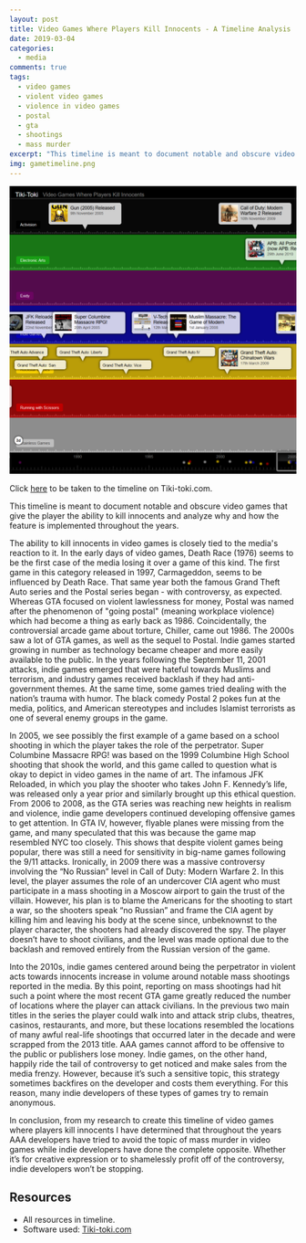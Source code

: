 ```yaml
---
layout: post
title: Video Games Where Players Kill Innocents - A Timeline Analysis
date: 2019-03-04
categories:
  - media
comments: true
tags:
  - video games
  - violent video games
  - violence in video games
  - postal
  - gta
  - shootings
  - mass murder
excerpt: "This timeline is meant to document notable and obscure video games that give the player the ability to kill innocents and analyze why and how the feature is implemented throughout the years."
img: gametimeline.png
---
```


<img src="/img/gametimeline.png" class="img-fluid">
<p class="caption">Click <a href="https://www.tiki-toki.com/timeline/entry/1203969/Video-Games-Where-Players-Kill-Innocents/" target="_blank">here</a> to be taken to the timeline on Tiki-toki.com.</p>

<p><first-letter>T</first-letter>his timeline is meant to document notable and obscure video games that give the player the ability to kill innocents and analyze why and how the feature is implemented throughout the years.</p>

<p>The ability to kill innocents in video games is closely tied to the media's reaction to it. In the early days of video games, Death Race (1976) seems to be the first case of the media losing it over a game of this kind. The first game in this category released in 1997, Carmageddon, seems to be influenced by Death Race. That same year both the famous Grand Theft Auto series and the Postal series began - with controversy, as expected. Whereas GTA focused on violent lawlessness for money, Postal was named after the phenomenon of "going postal" (meaning workplace violence) which had become a thing as early back as 1986. Coincidentally, the controversial arcade game about torture, Chiller, came out 1986. The 2000s saw a lot of GTA games, as well as the sequel to Postal. Indie games started growing in number as technology became cheaper and more easily available to the public. In the years following the September 11, 2001 attacks, indie games emerged that were hateful towards Muslims and terrorism, and industry games received backlash if they had anti-government themes. At the same time, some games tried dealing with the nation’s trauma with humor. The black comedy Postal 2 pokes fun at the media, politics, and American stereotypes and includes Islamist terrorists as one of several enemy groups in the game.</p> 

<p>In 2005, we see possibly the first example of a game based on a school shooting in which the player takes the role of the perpetrator. Super Columbine Massacre RPG! was based on the 1999 Columbine High School shooting that shook the world, and this game called to question what is okay to depict in video games in the name of art. The infamous JFK Reloaded, in which you play the shooter who takes John F. Kennedy’s life, was released only a year prior and similarly brought up this ethical question. From 2006 to 2008, as the GTA series was reaching new heights in realism and violence, indie game developers continued developing offensive games to get attention. In GTA IV, however, flyable planes were missing from the game, and many speculated that this was because the game map resembled NYC too closely. This shows that despite violent games being popular, there was still a need for sensitivity in big-name games following the 9/11 attacks. Ironically, in 2009 there was a massive controversy involving the “No Russian” level in Call of Duty: Modern Warfare 2. In this level, the player assumes the role of an undercover CIA agent who must participate in a mass shooting in a Moscow airport to gain the trust of the villain. However, his plan is to blame the Americans for the shooting to start a war, so the shooters speak “no Russian” and frame the CIA agent by killing him and leaving his body at the scene since, unbeknownst to the player character, the shooters had already discovered the spy. The player doesn’t have to shoot civilians, and the level was made optional due to the backlash and removed entirely from the Russian version of the game.</p>

<p>Into the 2010s, indie games centered around being the perpetrator in violent acts towards innocents increase in volume around notable mass shootings reported in the media. By this point, reporting on mass shootings had hit such a point where the most recent GTA game greatly reduced the number of locations where the player can attack civilians. In the previous two main titles in the series the player could walk into and attack strip clubs, theatres, casinos, restaurants, and more, but these locations resembled the locations of many awful real-life shootings that occurred later in the decade and were scrapped from the 2013 title. AAA games cannot afford to be offensive to the public or publishers lose money. Indie games, on the other hand, happily ride the tail of controversy to get noticed and make sales from the media frenzy. However, because it’s such a sensitive topic, this strategy sometimes backfires on the developer and costs them everything. For this reason, many indie developers of these types of games try to remain anonymous.</p> 

<p>In conclusion, from my research to create this timeline of video games where players kill innocents I have determined that throughout the years AAA developers have tried to avoid the topic of mass murder in video games while indie developers have done the complete opposite. Whether it’s for creative expression or to shamelessly profit off of the controversy, indie developers won’t be stopping.</p>

<h2>Resources</h2>

<ul>
	<li>All resources in timeline.</li>
	<li>Software used: <a href="https://tiki-toki.com" target="_blank">Tiki-toki.com</a></li>
</ul>
